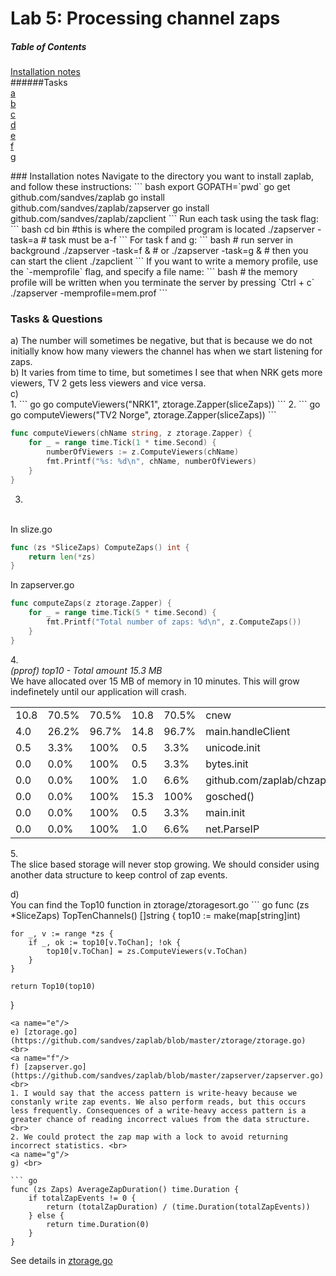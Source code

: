 Lab 5: Processing channel zaps
======

##### Table of Contents
[Installation notes](#installation) <br>
######Tasks <br>
[a](#a) <br>
[b](#b) <br>
[c](#c) <br>
[d](#d) <br>
[e](#e) <br>
[f](#f) <br>
[g](#g) <br>

<a name="installation"/>
### Installation notes
Navigate to the directory you want to install zaplab, and follow these instructions:
``` bash
export GOPATH=`pwd`
go get github.com/sandves/zaplab
go install github.com/sandves/zaplab/zapserver
go install github.com/sandves/zaplab/zapclient
```
Run each task using the task flag:
``` bash
cd bin #this is where the compiled program is located
./zapserver -task=a # task must be a-f
```
For task f and g:
``` bash
# run server in background
./zapserver -task=f &
# or
./zapserver -task=g &
# then you can start the client
./zapclient
```
If you want to write a memory profile, use the `-memprofile` flag, and specify a file name:
``` bash
# the memory profile will be written when you terminate the server by pressing `Ctrl + c`
./zapserver -memprofile=mem.prof
```

### Tasks & Questions

<a name="a"/>
a) The number will sometimes be negative, but that is because we do not initially know how many viewers the channel has when we start listening for zaps.<br>
<a name="b"/>
b) It varies from time to time, but sometimes I see that when NRK gets more viewers, TV 2 gets less viewers and vice versa.<br>
<a name="c"/>
c)<br>
1.
``` go
go computeViewers("NRK1", ztorage.Zapper(sliceZaps))
```
2.
``` go 
go computeViewers("TV2 Norge", ztorage.Zapper(sliceZaps))
```

``` go
func computeViewers(chName string, z ztorage.Zapper) {
	for _ = range time.Tick(1 * time.Second) {
		numberOfViewers := z.ComputeViewers(chName)
		fmt.Printf("%s: %d\n", chName, numberOfViewers)
	}
}
```
3.
<br>In slize.go
``` go
func (zs *SliceZaps) ComputeZaps() int {
	return len(*zs)
}
```
In zapserver.go
``` go
func computeZaps(z ztorage.Zapper) {
	for _ = range time.Tick(5 * time.Second) {
		fmt.Printf("Total number of zaps: %d\n", z.ComputeZaps())
	}
}
```
4.<br>
*(pprof) top10 - Total amount 15.3 MB* <br>
We have allocated over 15 MB of memory in 10 minutes. This will grow
indefinetely until our application will crash.<br>

| | | | | | |
|------|-------|-------|------|-------|----------------------------------|
| 10.8 | 70.5% | 70.5% | 10.8 | 70.5% | cnew                             |
| 4.0  | 26.2% | 96.7% | 14.8 | 96.7% | main.handleClient                |
| 0.5  | 3.3%  | 100%  | 0.5  | 3.3%  | unicode.init                     |
| 0.0  | 0.0%  | 100%  | 0.5  | 3.3%  | bytes.init                       |
| 0.0  | 0.0%  | 100%  | 1.0  | 6.6%  | github.com/zaplab/chzap.NewChZap |
| 0.0  | 0.0%  | 100%  | 15.3 | 100%  | gosched()                        |
| 0.0  | 0.0%  | 100%  | 0.5  | 3.3%  | main.init                        |
| 0.0  | 0.0%  | 100%  | 1.0  | 6.6%  | net.ParseIP                      |

5.<br>
The slice based storage will never stop growing. We should consider using
another data structure to keep control of zap events.

<a name="d"/>
d)<br>You can find the Top10 function in ztorage/ztoragesort.go
``` go
func (zs *SliceZaps) TopTenChannels() []string {
	top10 := make(map[string]int)

	for _, v := range *zs {
		if _, ok := top10[v.ToChan]; !ok {
			top10[v.ToChan] = zs.ComputeViewers(v.ToChan)
		}
	}

	return Top10(top10)
}
```
<a name="e"/>
e) [ztorage.go](https://github.com/sandves/zaplab/blob/master/ztorage/ztorage.go) <br>
<a name="f"/>
f) [zapserver.go](https://github.com/sandves/zaplab/blob/master/zapserver/zapserver.go) <br>
1. I would say that the access pattern is write-heavy because we constanly write zap events. We also perform reads, but this occurs less frequently. Consequences of a write-heavy access pattern is a greater chance of reading incorrect values from the data structure. <br> 
2. We could protect the zap map with a lock to avoid returning incorrect statistics. <br>
<a name="g"/>
g) <br>

``` go 
func (zs Zaps) AverageZapDuration() time.Duration {
	if totalZapEvents != 0 {
		return (totalZapDuration) / (time.Duration(totalZapEvents))
	} else {
		return time.Duration(0)
	}
}
```
See details in 
[ztorage.go](https://github.com/sandves/zaplab/blob/master/ztorage/ztorage.go) <br>
